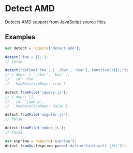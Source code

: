 Detect AMD
==========

Detects AMD support from JavaScript source files.

Examples
--------

```js
var detect = require('detect-amd');

detect('foo = {};');
// false

detect("define('foo', ['./bar', 'baz'], function(){});");
// { deps: [ './bar', 'baz' ],
//   id: 'foo',
//   hasRelativeDeps: true }

detect.fromFile('jquery.js');
// { deps: [],
//   id: 'jquery',
//   hasRelativeDeps: false }

detect.fromFile('angular.js');
// false

detect.fromFile('ember.js');
// false

var esprima = require('esprima');
detect.fromAst(esprima.parse('define(function() {});'));
```

